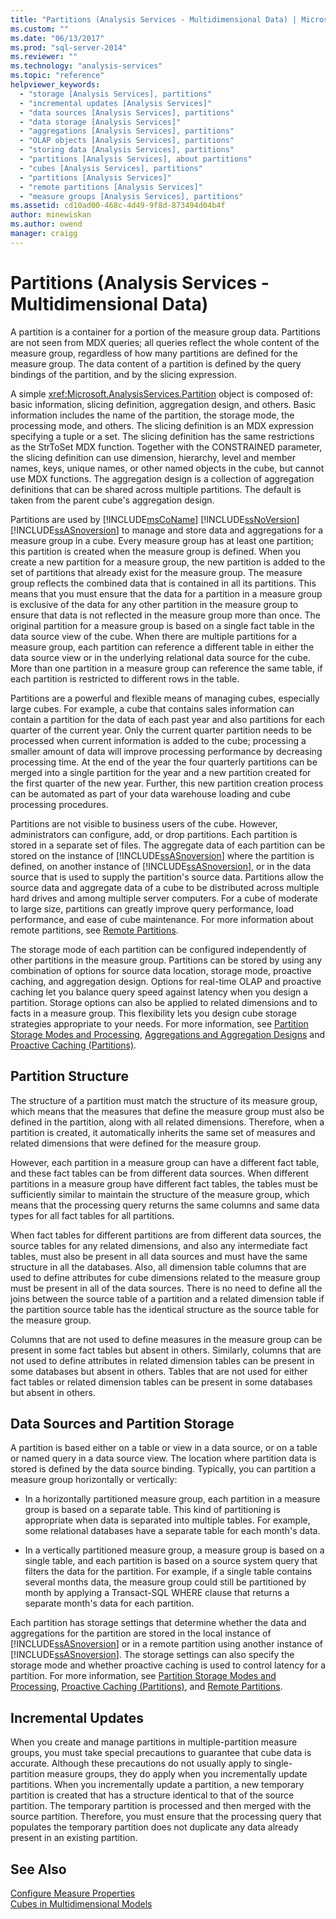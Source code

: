 ```yaml
---
title: "Partitions (Analysis Services - Multidimensional Data) | Microsoft Docs"
ms.custom: ""
ms.date: "06/13/2017"
ms.prod: "sql-server-2014"
ms.reviewer: ""
ms.technology: "analysis-services"
ms.topic: "reference"
helpviewer_keywords: 
  - "storage [Analysis Services], partitions"
  - "incremental updates [Analysis Services]"
  - "data sources [Analysis Services], partitions"
  - "data storage [Analysis Services]"
  - "aggregations [Analysis Services], partitions"
  - "OLAP objects [Analysis Services], partitions"
  - "storing data [Analysis Services], partitions"
  - "partitions [Analysis Services], about partitions"
  - "cubes [Analysis Services], partitions"
  - "partitions [Analysis Services]"
  - "remote partitions [Analysis Services]"
  - "measure groups [Analysis Services], partitions"
ms.assetid: cd10ad00-468c-4d49-9f8d-873494d04b4f
author: minewiskan
ms.author: owend
manager: craigg
---
```

# Partitions (Analysis Services - Multidimensional Data)
  A partition is a container for a portion of the measure group data. Partitions are not seen from MDX queries; all queries reflect the whole content of the measure group, regardless of how many partitions are defined for the measure group. The data content of a partition is defined by the query bindings of the partition, and by the slicing expression.  
  
 A simple <xref:Microsoft.AnalysisServices.Partition> object is composed of: basic information, slicing definition, aggregation design, and others. Basic information includes the name of the partition, the storage mode, the processing mode, and others. The slicing definition is an MDX expression specifying a tuple or a set. The slicing definition has the same restrictions as the StrToSet MDX function. Together with the CONSTRAINED parameter, the slicing definition can use dimension, hierarchy, level and member names, keys, unique names, or other named objects in the cube, but cannot use MDX functions. The aggregation design is a collection of aggregation definitions that can be shared across multiple partitions. The default is taken from the parent cube's aggregation design.  
  
 Partitions are used by [!INCLUDE[msCoName](../../includes/msconame-md.md)] [!INCLUDE[ssNoVersion](../../includes/ssnoversion-md.md)] [!INCLUDE[ssASnoversion](../../includes/ssasnoversion-md.md)] to manage and store data and aggregations for a measure group in a cube. Every measure group has at least one partition; this partition is created when the measure group is defined. When you create a new partition for a measure group, the new partition is added to the set of partitions that already exist for the measure group. The measure group reflects the combined data that is contained in all its partitions. This means that you must ensure that the data for a partition in a measure group is exclusive of the data for any other partition in the measure group to ensure that data is not reflected in the measure group more than once. The original partition for a measure group is based on a single fact table in the data source view of the cube. When there are multiple partitions for a measure group, each partition can reference a different table in either the data source view or in the underlying relational data source for the cube. More than one partition in a measure group can reference the same table, if each partition is restricted to different rows in the table.  
  
 Partitions are a powerful and flexible means of managing cubes, especially large cubes. For example, a cube that contains sales information can contain a partition for the data of each past year and also partitions for each quarter of the current year. Only the current quarter partition needs to be processed when current information is added to the cube; processing a smaller amount of data will improve processing performance by decreasing processing time. At the end of the year the four quarterly partitions can be merged into a single partition for the year and a new partition created for the first quarter of the new year. Further, this new partition creation process can be automated as part of your data warehouse loading and cube processing procedures.  
  
 Partitions are not visible to business users of the cube. However, administrators can configure, add, or drop partitions. Each partition is stored in a separate set of files. The aggregate data of each partition can be stored on the instance of [!INCLUDE[ssASnoversion](../../includes/ssasnoversion-md.md)] where the partition is defined, on another instance of [!INCLUDE[ssASnoversion](../../includes/ssasnoversion-md.md)], or in the data source that is used to supply the partition's source data. Partitions allow the source data and aggregate data of a cube to be distributed across multiple hard drives and among multiple server computers. For a cube of moderate to large size, partitions can greatly improve query performance, load performance, and ease of cube maintenance. For more information about remote partitions, see [Remote Partitions](partitions-remote-partitions.md).  
  
 The storage mode of each partition can be configured independently of other partitions in the measure group. Partitions can be stored by using any combination of options for source data location, storage mode, proactive caching, and aggregation design. Options for real-time OLAP and proactive caching let you balance query speed against latency when you design a partition. Storage options can also be applied to related dimensions and to facts in a measure group. This flexibility lets you design cube storage strategies appropriate to your needs. For more information, see [Partition Storage Modes and Processing](partitions-partition-storage-modes-and-processing.md), [Aggregations and Aggregation Designs](aggregations-and-aggregation-designs.md) and [Proactive Caching &#40;Partitions&#41;](partitions-proactive-caching.md).  
  
## Partition Structure  
 The structure of a partition must match the structure of its measure group, which means that the measures that define the measure group must also be defined in the partition, along with all related dimensions. Therefore, when a partition is created, it automatically inherits the same set of measures and related dimensions that were defined for the measure group.  
  
 However, each partition in a measure group can have a different fact table, and these fact tables can be from different data sources. When different partitions in a measure group have different fact tables, the tables must be sufficiently similar to maintain the structure of the measure group, which means that the processing query returns the same columns and same data types for all fact tables for all partitions.  
  
 When fact tables for different partitions are from different data sources, the source tables for any related dimensions, and also any intermediate fact tables, must also be present in all data sources and must have the same structure in all the databases. Also, all dimension table columns that are used to define attributes for cube dimensions related to the measure group must be present in all of the data sources. There is no need to define all the joins between the source table of a partition and a related dimension table if the partition source table has the identical structure as the source table for the measure group.  
  
 Columns that are not used to define measures in the measure group can be present in some fact tables but absent in others. Similarly, columns that are not used to define attributes in related dimension tables can be present in some databases but absent in others. Tables that are not used for either fact tables or related dimension tables can be present in some databases but absent in others.  
  
## Data Sources and Partition Storage  
 A partition is based either on a table or view in a data source, or on a table or named query in a data source view. The location where partition data is stored is defined by the data source binding. Typically, you can partition a measure group horizontally or vertically:  
  
-   In a horizontally partitioned measure group, each partition in a measure group is based on a separate table. This kind of partitioning is appropriate when data is separated into multiple tables. For example, some relational databases have a separate table for each month's data.  
  
-   In a vertically partitioned measure group, a measure group is based on a single table, and each partition is based on a source system query that filters the data for the partition. For example, if a single table contains several months data, the measure group could still be partitioned by month by applying a Transact-SQL WHERE clause that returns a separate month's data for each partition.  
  
 Each partition has storage settings that determine whether the data and aggregations for the partition are stored in the local instance of [!INCLUDE[ssASnoversion](../../includes/ssasnoversion-md.md)] or in a remote partition using another instance of [!INCLUDE[ssASnoversion](../../includes/ssasnoversion-md.md)]. The storage settings can also specify the storage mode and whether proactive caching is used to control latency for a partition. For more information, see [Partition Storage Modes and Processing](partitions-partition-storage-modes-and-processing.md), [Proactive Caching &#40;Partitions&#41;](partitions-proactive-caching.md), and [Remote Partitions](partitions-remote-partitions.md).  
  
## Incremental Updates  
 When you create and manage partitions in multiple-partition measure groups, you must take special precautions to guarantee that cube data is accurate. Although these precautions do not usually apply to single-partition measure groups, they do apply when you incrementally update partitions. When you incrementally update a partition, a new temporary partition is created that has a structure identical to that of the source partition. The temporary partition is processed and then merged with the source partition. Therefore, you must ensure that the processing query that populates the temporary partition does not duplicate any data already present in an existing partition.  
  
## See Also  
 [Configure Measure Properties](../multidimensional-models/configure-measure-properties.md)   
 [Cubes in Multidimensional Models](../multidimensional-models/cubes-in-multidimensional-models.md)  
  
  
